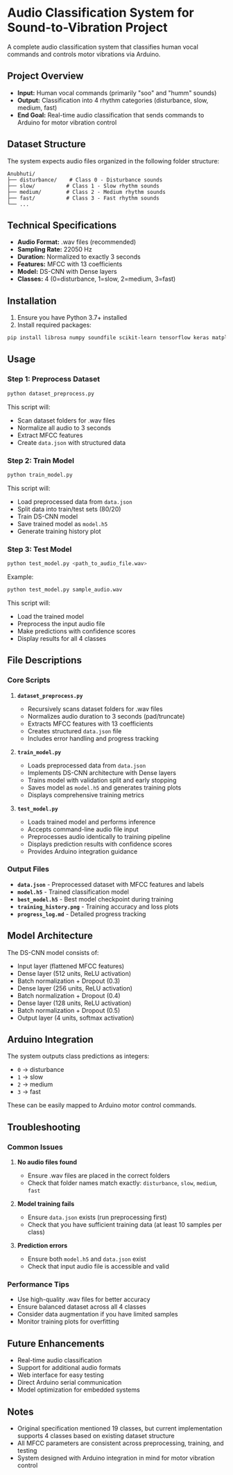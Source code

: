 # Audio Classification System for Sound-to-Vibration Project

A complete audio classification system that classifies human vocal commands and controls motor vibrations via Arduino.

## Project Overview

- **Input:** Human vocal commands (primarily "soo" and "humm" sounds)
- **Output:** Classification into 4 rhythm categories (disturbance, slow, medium, fast)
- **End Goal:** Real-time audio classification that sends commands to Arduino for motor vibration control

## Dataset Structure

The system expects audio files organized in the following folder structure:
```
Anubhuti/
├── disturbance/    # Class 0 - Disturbance sounds
├── slow/          # Class 1 - Slow rhythm sounds
├── medium/        # Class 2 - Medium rhythm sounds
├── fast/          # Class 3 - Fast rhythm sounds
└── ...
```

## Technical Specifications

- **Audio Format:** .wav files (recommended)
- **Sampling Rate:** 22050 Hz
- **Duration:** Normalized to exactly 3 seconds
- **Features:** MFCC with 13 coefficients
- **Model:** DS-CNN with Dense layers
- **Classes:** 4 (0=disturbance, 1=slow, 2=medium, 3=fast)

## Installation

1. Ensure you have Python 3.7+ installed
2. Install required packages:
```bash
pip install librosa numpy soundfile scikit-learn tensorflow keras matplotlib tqdm
```

## Usage

### Step 1: Preprocess Dataset
```bash
python dataset_preprocess.py
```
This script will:
- Scan dataset folders for .wav files
- Normalize all audio to 3 seconds
- Extract MFCC features
- Create `data.json` with structured data

### Step 2: Train Model
```bash
python train_model.py
```
This script will:
- Load preprocessed data from `data.json`
- Split data into train/test sets (80/20)
- Train DS-CNN model
- Save trained model as `model.h5`
- Generate training history plot

### Step 3: Test Model
```bash
python test_model.py <path_to_audio_file.wav>
```
Example:
```bash
python test_model.py sample_audio.wav
```

This script will:
- Load the trained model
- Preprocess the input audio file
- Make predictions with confidence scores
- Display results for all 4 classes

## File Descriptions

### Core Scripts

1. **`dataset_preprocess.py`**
   - Recursively scans dataset folders for .wav files
   - Normalizes audio duration to 3 seconds (pad/truncate)
   - Extracts MFCC features with 13 coefficients
   - Creates structured `data.json` file
   - Includes error handling and progress tracking

2. **`train_model.py`**
   - Loads preprocessed data from `data.json`
   - Implements DS-CNN architecture with Dense layers
   - Trains model with validation split and early stopping
   - Saves model as `model.h5` and generates training plots
   - Displays comprehensive training metrics

3. **`test_model.py`**
   - Loads trained model and performs inference
   - Accepts command-line audio file input
   - Preprocesses audio identically to training pipeline
   - Displays prediction results with confidence scores
   - Provides Arduino integration guidance

### Output Files

- **`data.json`** - Preprocessed dataset with MFCC features and labels
- **`model.h5`** - Trained classification model
- **`best_model.h5`** - Best model checkpoint during training
- **`training_history.png`** - Training accuracy and loss plots
- **`progress_log.md`** - Detailed progress tracking

## Model Architecture

The DS-CNN model consists of:
- Input layer (flattened MFCC features)
- Dense layer (512 units, ReLU activation)
- Batch normalization + Dropout (0.3)
- Dense layer (256 units, ReLU activation)
- Batch normalization + Dropout (0.4)
- Dense layer (128 units, ReLU activation)
- Batch normalization + Dropout (0.5)
- Output layer (4 units, softmax activation)

## Arduino Integration

The system outputs class predictions as integers:
- `0` → disturbance
- `1` → slow
- `2` → medium
- `3` → fast

These can be easily mapped to Arduino motor control commands.

## Troubleshooting

### Common Issues

1. **No audio files found**
   - Ensure .wav files are placed in the correct folders
   - Check that folder names match exactly: `disturbance`, `slow`, `medium`, `fast`

2. **Model training fails**
   - Ensure `data.json` exists (run preprocessing first)
   - Check that you have sufficient training data (at least 10 samples per class)

3. **Prediction errors**
   - Ensure both `model.h5` and `data.json` exist
   - Check that input audio file is accessible and valid

### Performance Tips

- Use high-quality .wav files for better accuracy
- Ensure balanced dataset across all 4 classes
- Consider data augmentation if you have limited samples
- Monitor training plots for overfitting

## Future Enhancements

- Real-time audio classification
- Support for additional audio formats
- Web interface for easy testing
- Direct Arduino serial communication
- Model optimization for embedded systems

## Notes

- Original specification mentioned 19 classes, but current implementation supports 4 classes based on existing dataset structure
- All MFCC parameters are consistent across preprocessing, training, and testing
- System designed with Arduino integration in mind for motor vibration control